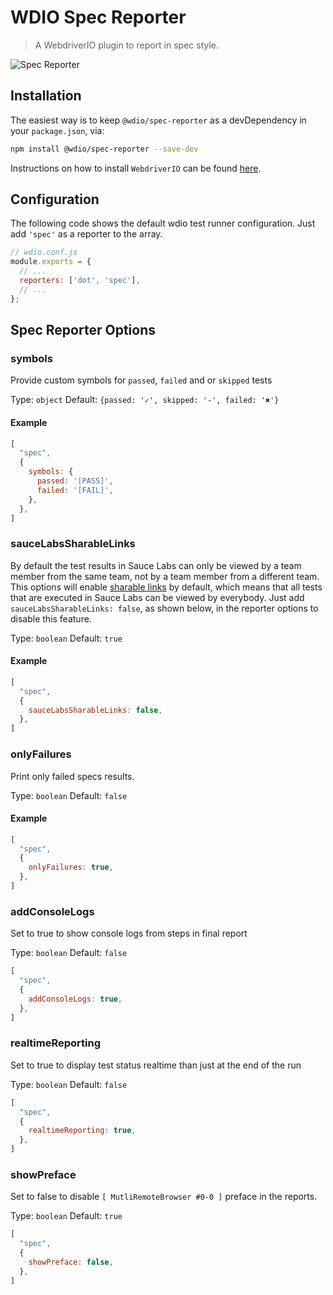 WDIO Spec Reporter
==================

> A WebdriverIO plugin to report in spec style.

![Spec Reporter](/img/spec.png "Spec Reporter")

## Installation

The easiest way is to keep `@wdio/spec-reporter` as a devDependency in your `package.json`, via:

```sh
npm install @wdio/spec-reporter --save-dev
```

Instructions on how to install `WebdriverIO` can be found [here](https://webdriver.io/docs/gettingstarted).

## Configuration

The following code shows the default wdio test runner configuration. Just add `'spec'` as a reporter
to the array.

```js
// wdio.conf.js
module.exports = {
  // ...
  reporters: ['dot', 'spec'],
  // ...
};
```

## Spec Reporter Options
### symbols
Provide custom symbols for `passed`, `failed` and or `skipped` tests

Type: `object`
Default: `{passed: '✓', skipped: '-', failed: '✖'}`

#### Example
```js
[
  "spec",
  {
    symbols: {
      passed: '[PASS]',
      failed: '[FAIL]',
    },
  },
]
```

### sauceLabsSharableLinks
By default the test results in Sauce Labs can only be viewed by a team member from the same team, not by a team member
from a different team. This options will enable [sharable links](https://wiki.saucelabs.com/display/DOCS/Building+Sharable+Links+to+Test+Results)
by default, which means that all tests that are executed in Sauce Labs can be viewed by everybody.
Just add `sauceLabsSharableLinks: false`, as shown below, in the reporter options to disable this feature.

Type: `boolean`
Default: `true`

#### Example
```js
[
  "spec",
  {
    sauceLabsSharableLinks: false,
  },
]
```

### onlyFailures
Print only failed specs results.

Type: `boolean`
Default: `false`

#### Example
```js
[
  "spec",
  {
    onlyFailures: true,
  },
]
```

### addConsoleLogs
Set to true to show console logs from steps in final report

Type: `boolean`
Default: `false`

```js
[
  "spec",
  {
    addConsoleLogs: true,
  },
]
```

### realtimeReporting
Set to true to display test status realtime than just at the end of the run

Type: `boolean`
Default: `false`

```js
[
  "spec",
  {
    realtimeReporting: true,
  },
]
```

### showPreface
Set to false to disable `[ MutliRemoteBrowser #0-0 ]` preface in the reports.

Type: `boolean`
Default: `true`

```js
[
  "spec",
  {
    showPreface: false,
  },
]
```
